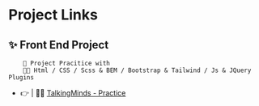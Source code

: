 # Project Links

## ✨ Front End Project

        🦾 Project Pracitice with
        🧑‍💻 Html / CSS / Scss & BEM / Bootstrap & Tailwind / Js & JQuery Plugins

- 👉 | 🏃‍➡️ [TalkingMinds - Practice](https://shanto-devx.github.io/MyProject/FrontEnd-Project/01_FrontEndProjects/01_talkingminds-Practice)
